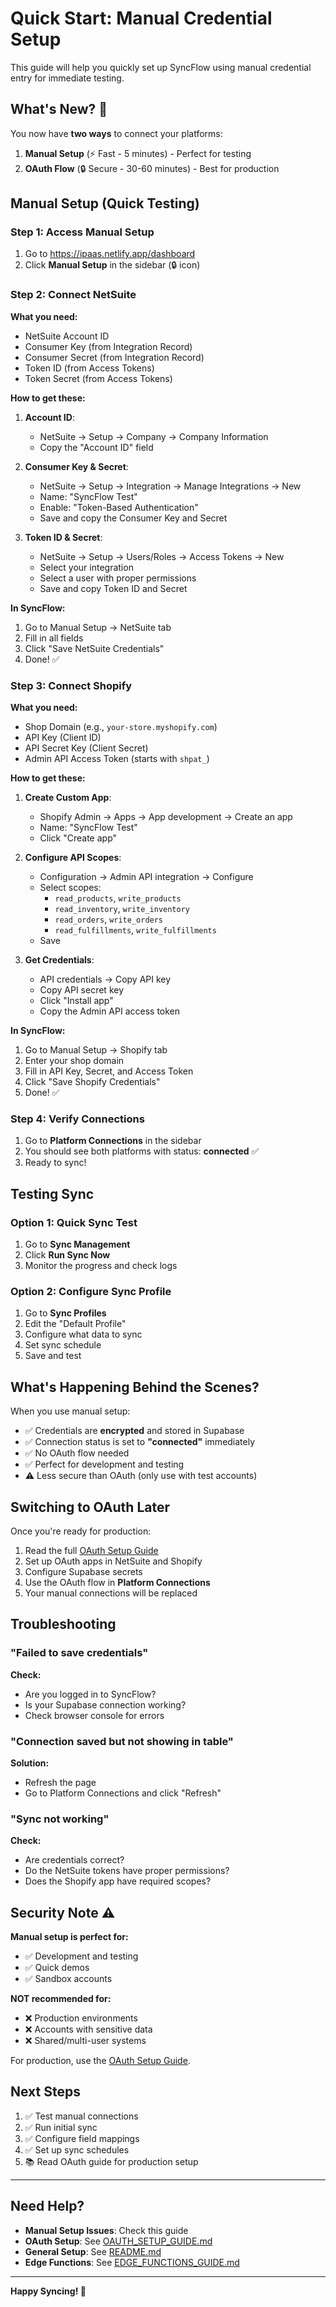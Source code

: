 # Quick Start: Manual Credential Setup

This guide will help you quickly set up SyncFlow using manual credential entry for immediate testing.

## What's New? 🎉

You now have **two ways** to connect your platforms:

1. **Manual Setup** (⚡ Fast - 5 minutes) - Perfect for testing
2. **OAuth Flow** (🔒 Secure - 30-60 minutes) - Best for production

## Manual Setup (Quick Testing)

### Step 1: Access Manual Setup

1. Go to https://ipaas.netlify.app/dashboard
2. Click **Manual Setup** in the sidebar (🔒 icon)

### Step 2: Connect NetSuite

**What you need:**
- NetSuite Account ID
- Consumer Key (from Integration Record)
- Consumer Secret (from Integration Record)
- Token ID (from Access Tokens)
- Token Secret (from Access Tokens)

**How to get these:**

1. **Account ID**: 
   - NetSuite → Setup → Company → Company Information
   - Copy the "Account ID" field

2. **Consumer Key & Secret**:
   - NetSuite → Setup → Integration → Manage Integrations → New
   - Name: "SyncFlow Test"
   - Enable: "Token-Based Authentication"
   - Save and copy the Consumer Key and Secret

3. **Token ID & Secret**:
   - NetSuite → Setup → Users/Roles → Access Tokens → New
   - Select your integration
   - Select a user with proper permissions
   - Save and copy Token ID and Secret

**In SyncFlow:**
1. Go to Manual Setup → NetSuite tab
2. Fill in all fields
3. Click "Save NetSuite Credentials"
4. Done! ✅

### Step 3: Connect Shopify

**What you need:**
- Shop Domain (e.g., `your-store.myshopify.com`)
- API Key (Client ID)
- API Secret Key (Client Secret)
- Admin API Access Token (starts with `shpat_`)

**How to get these:**

1. **Create Custom App**:
   - Shopify Admin → Apps → App development → Create an app
   - Name: "SyncFlow Test"
   - Click "Create app"

2. **Configure API Scopes**:
   - Configuration → Admin API integration → Configure
   - Select scopes:
     - `read_products`, `write_products`
     - `read_inventory`, `write_inventory`
     - `read_orders`, `write_orders`
     - `read_fulfillments`, `write_fulfillments`
   - Save

3. **Get Credentials**:
   - API credentials → Copy API key
   - Copy API secret key
   - Click "Install app"
   - Copy the Admin API access token

**In SyncFlow:**
1. Go to Manual Setup → Shopify tab
2. Enter your shop domain
3. Fill in API Key, Secret, and Access Token
4. Click "Save Shopify Credentials"
5. Done! ✅

### Step 4: Verify Connections

1. Go to **Platform Connections** in the sidebar
2. You should see both platforms with status: **connected** ✅
3. Ready to sync!

## Testing Sync

### Option 1: Quick Sync Test

1. Go to **Sync Management**
2. Click **Run Sync Now**
3. Monitor the progress and check logs

### Option 2: Configure Sync Profile

1. Go to **Sync Profiles**
2. Edit the "Default Profile"
3. Configure what data to sync
4. Set sync schedule
5. Save and test

## What's Happening Behind the Scenes?

When you use manual setup:
- ✅ Credentials are **encrypted** and stored in Supabase
- ✅ Connection status is set to **"connected"** immediately
- ✅ No OAuth flow needed
- ✅ Perfect for development and testing
- ⚠️ Less secure than OAuth (only use with test accounts)

## Switching to OAuth Later

Once you're ready for production:

1. Read the full [OAuth Setup Guide](./OAUTH_SETUP_GUIDE.md)
2. Set up OAuth apps in NetSuite and Shopify
3. Configure Supabase secrets
4. Use the OAuth flow in **Platform Connections**
5. Your manual connections will be replaced

## Troubleshooting

### "Failed to save credentials"

**Check:**
- Are you logged in to SyncFlow?
- Is your Supabase connection working?
- Check browser console for errors

### "Connection saved but not showing in table"

**Solution:**
- Refresh the page
- Go to Platform Connections and click "Refresh"

### "Sync not working"

**Check:**
- Are credentials correct?
- Do the NetSuite tokens have proper permissions?
- Does the Shopify app have required scopes?

## Security Note ⚠️

**Manual setup is perfect for:**
- ✅ Development and testing
- ✅ Quick demos
- ✅ Sandbox accounts

**NOT recommended for:**
- ❌ Production environments
- ❌ Accounts with sensitive data
- ❌ Shared/multi-user systems

For production, use the [OAuth Setup Guide](./OAUTH_SETUP_GUIDE.md).

## Next Steps

1. ✅ Test manual connections
2. ✅ Run initial sync
3. ✅ Configure field mappings
4. ✅ Set up sync schedules
5. 📚 Read OAuth guide for production setup

---

## Need Help?

- **Manual Setup Issues**: Check this guide
- **OAuth Setup**: See [OAUTH_SETUP_GUIDE.md](./OAUTH_SETUP_GUIDE.md)
- **General Setup**: See [README.md](../README.md)
- **Edge Functions**: See [EDGE_FUNCTIONS_GUIDE.md](./EDGE_FUNCTIONS_GUIDE.md)

---

**Happy Syncing! 🚀**
